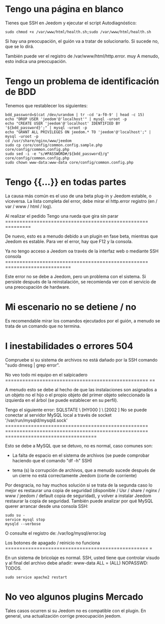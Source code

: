 Tengo una página en blanco
=====================

Tienes que SSH en Jeedom y ejecutar el script
Autodiagnóstico:

``` {.bash}
sudo chmod +x /var/www/html/health.sh;sudo /var/www/html/health.sh
```

Si hay una preocupación, el guión va a tratar de solucionarlo. Si sucede
no, que se lo dirá.

También puede ver el registro de /var/www/html/http.error. muy
A menudo, esto indica una preocupación.

Tengo un problema de identificación de BDD
==================================

Tenemos que restablecer los siguientes:

``` {.bash}
bdd_password=$(cat /dev/urandom | tr -cd 'a-f0-9' | head -c 15)
echo "DROP USER 'jeedom'@'localhost'" | mysql -uroot -p
echo "CREATE USER 'jeedom'@'localhost' IDENTIFIED BY '${bdd_password}';" | mysql -uroot -p
echo "GRANT ALL PRIVILEGES ON jeedom.* TO 'jeedom'@'localhost';" | mysql -uroot -p
cd /usr/share/nginx/www/jeedom
sudo cp core/config/common.config.sample.php core/config/common.config.php
sudo sed -i -e "s/#PASSWORD#/${bdd_password}/g" core/config/common.config.php
sudo chown www-data:www-data core/config/common.config.php
```

Tengo {{...}} en todas partes
=======================

La causa más común es el uso de una beta plug-in
y Jeedom estable, o viceversa. La lista completa del error,
debe mirar el http.error registro (en / var / www / html / log).

Al realizar el pedido Tengo una rueda que gira sin parar
================================================== =========

De nuevo, esto es a menudo debido a un plugin en fase beta, mientras que Jeedom
es estable. Para ver el error, hay que F12 y la consola.

Ya no tengo acceso a Jeedom oa través de la interfaz web o mediante SSH consola
================================================== =======================

Este error no se debe a Jeedom, pero un problema con el sistema.
Si persiste después de la reinstalación, se recomienda
ver con el servicio de una preocupación de hardware.

Mi escenario no se detiene / no
=================================

Es recomendable mirar los comandos ejecutados por el guión,
a menudo se trata de un comando que no termina.

I inestabilidades o errores 504
========================================

Compruebe si su sistema de archivos no está dañado por la SSH
comando "sudo dmesg | grep error".

No veo todo mi equipo en el salpicadero
================================================== ==

A menudo esto se debe al hecho de que las instalaciones son asignados a un objeto
no el hijo o el propio objeto del primer objeto seleccionado
la izquierda en el árbol (se puede establecer en su perfil).

Tengo el siguiente error: SQLSTATE \ [HY000 \] \ [2002 \] No se puede conectar al servidor MySQL local a través de socket '/var/run/mysqld/mysqld.sock'
================================================== ================================================== ================================

Esto se debe a MySQL que se detuvo, no es normal, caso
comunes son:

-   La falta de espacio en el sistema de archivos (se puede comprobar
    haciendo que el comando "df -h" SSH)

-   tema (s) la corrupción de archivos, que a menudo sucede después de
    un cierre no está correctamente Jeedom (corte de corriente)

Por desgracia, no hay muchos solución si se trata de la segunda
caso lo mejor es restaurar una copia de seguridad (disponible
/ Usr / share / nginx / www / jeedom / default copia de seguridad), y volver a instalar Jeedom
restaurar la copia de seguridad. También puede analizar por qué MySQL
querer arrancar desde una consola SSH:

``` {.bash}
sudo su -
service mysql stop
mysqld --verbose
```

O consulte el registro de: /var/log/mysql/error.log

Los botones de apagado / reinicio no funciona
================================================== =

En un sistema de bricolaje es normal. SSH, usted tiene que controlar
visudo y al final del archivo debe añadir: www-data ALL = (ALL)
NOPASSWD: TODOS.

``` {.bash}
sudo service apache2 restart
```

No veo algunos plugins Mercado
=========================================

Tales casos ocurren si su Jeedom no es compatible con el
plugin. En general, una actualización corrige preocupación jeedom.

